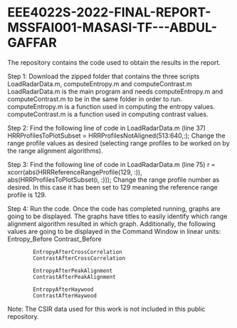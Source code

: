 # EEE4022S-2022-FINAL-REPORT-MSSFAI001-MASASI-TF---ABDUL-GAFFAR

The repository contains the code used to obtain the results in the report.

Step 1: Download the zipped folder that contains the three scripts LoadRadarData.m, computeEntropy.m and computeContrast.m
        LoadRadarData.m is the main program and needs computeEntropy.m and computeContrast.m to be in the same folder in order to run.
        computeEntropy.m is a function used in computing the entropy values.
        computeContrast.m is a function used in computing contrast values.
        
Step 2: Find the following line of code in LoadRadarData.m (line 37)
        HRRProfilesToPlotSubset = HRRProfilesNotAligned(513:640,:);
        Change the range profile values as desired (selecting range profiles to be worked on by the range alignment algorithms).
        
Step 3: Find the following line of code in LoadRadarData.m (line 75)
        r = xcorr(abs(HRRReferenceRangeProfile(129, :)), abs(HRRProfilesToPlotSubset(i, :)));
        Change the range profile number as desired. In this case it has been set to 129 meaning the reference range profile is 129.
        
Step 4: Run the code.
        Once the code has completed running, graphs are going to be displayed.
        The graphs have titles to easily identify which range alignment algorithm resulted in which graph.
        Additionally, the following values are going to be displayed in the Command Window in linear units:
            Entropy_Before
            Contrast_Before
            
            EntropyAfterCrossCorrelation
            ContrastAfterCrossCorrelation
            
            EntropyAfterPeakAlignment
            ContrastAfterPeakAlignment
            
            EntropyAfterHaywood
            ContrastAfterHaywood

Note: The CSIR data used for this work is not included in this public repository.

